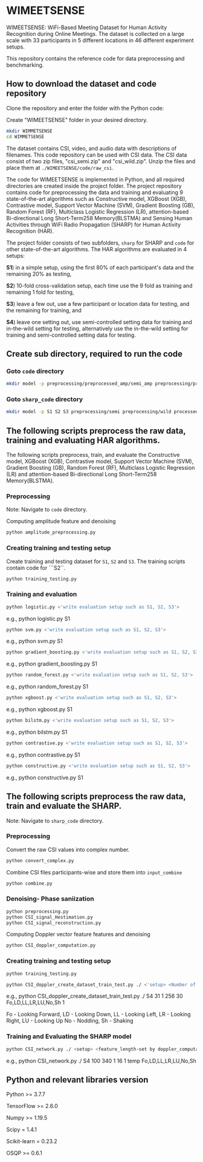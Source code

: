 # WIMEETSENSE
WIMEETSENSE: WiFi-Based Meeting Dataset for Human Activity Recognition during Online Meetings. The dataset is collected on a large scale with 33 participants in 5 different locations in 46 different experiment setups. 

This repository contains the reference code for data preprocessing and benchmarking. 
## How to download the dataset and code repository 
Clone the repository and enter the folder with the Python code:

Create "WIMEETSENSE" folder in your desired directory. 
```bash
mkdir WIMMETSENSE
cd WIMMETSENSE

```


The dataset contains CSI, video, and audio data with descriptions of filenames. This code repository can be used with CSI data. The CSI data consist of two zip files, "csi_semi.zip" and "csi_wild.zip". Unzip the files and place them at ```./WIMEETSENSE/code/raw_csi```. 

The code for WIMEETSENSE is implemented in Python, and all required directories are created inside the project folder. The project repository contains code for preprocessing the data and training and evaluating 9 state-of-the-art algorithms such as Constructive model, XGBoost (XGB),
Contrastive model, Support Vector Machine (SVM), Gradient Boosting (GB), Random Forest
(RF), Multiclass Logistic Regression (LR), attention-based Bi-directional Long Short-Term258
Memory(BLSTMA) and Sensing Human Activities through WiFi Radio Propagation (SHARP) for Human Activity Recognition (HAR).    

 The project folder consists of two subfolders, ```sharp``` for SHARP and ```code``` for other state-of-the-art algorithms. The HAR algorithms are evaluated in 4 setups: 
 
 $\mathbf{S1}$) in a simple setup, using the first 80% of each participant's data and the remaining 20% as testing, 
 
 $\mathbf{S2}$) 10-fold cross-validation setup, each time use the 9 fold as training and remaining $1$ fold for testing, 
 
 $\mathbf{S3}$) leave a few out, use a few participant or location data for testing, and the remaining for training, and 
 
 $\mathbf{S4}$) leave one setting out, use semi-controlled setting data for training and in-the-wild setting for testing, alternatively use the in-the-wild setting for training and semi-controlled setting data for testing.
 ## Create sub directory, required to run the code 
 ### Goto ```code``` directory 
 ```bash
 mkdir model -p preprocessing/preprocessed_amp/semi_amp preprocessing/preprocessed_amp/wild_amp model raw/semi raw/wild training_testing_data/S1 training_testing_data/S3 training_testing_data/S4
 ```
 ### Goto ```sharp_code``` directory 
 ```bash
 mkdir model -p S1 S2 S3 preprocessing/semi preprocessing/wild processed/semi processed/wild preprocess/semi preprocessed/wild model input_combine/semi input_combine/wild dopplers/semi dopplers/wild
 ```

 
 ## The following scripts preprocess the raw data, training and evaluating HAR algorithms. 
 The following scripts preprocess, train, and evaluate the  Constructive model, XGBoost (XGB),
Contrastive model, Support Vector Machine (SVM), Gradient Boosting (GB), Random Forest
(RF), Multiclass Logistic Regression (LR) and attention-based Bi-directional Long Short-Term258
Memory(BLSTMA). 
### Preprocessing
Note: Navigate to ```code``` directory. 

Computing amplitude feature and denoising 
```bash
python amplitude_preprocessing.py
```
### Creating training and testing setup
Create training and testing dataset for ```S1```, ```S2``` and ```S3```. The training scripts contain code for ```S2``. 
```bash
python training_testing.py
```
### Training and evaluation
```bash
python logistic.py <'write evaluation setup such as S1, S2, S3'>
```
e.g., python logistic.py S1
```bash
python svm.py <'write evaluation setup such as S1, S2, S3'>
```
e.g., python svm.py S1
```bash
python gradient_boosting.py <'write evaluation setup such as S1, S2, S3'>
```
e.g., python gradient_boosting.py S1
```bash
python random_forest.py <'write evaluation setup such as S1, S2, S3'>
```
e.g., python random_forest.py S1
```bash
python xgboost.py <'write evaluation setup such as S1, S2, S3'>
```
e.g., python xgboost.py S1
```bash
python bilstm.py <'write evaluation setup such as S1, S2, S3'>
```
e.g., python bilstm.py S1
```bash
python contrastive.py <'write evaluation setup such as S1, S2, S3'>
```
e.g., python contrastive.py S1
```bash
python constructive.py <'write evaluation setup such as S1, S2, S3'>
```
e.g., python constructive.py S1

##  The following scripts preprocess the raw data, train and evaluate the SHARP.
Note: Navigate to ```sharp_code``` directory. 
### Preprocessing 
Convert the raw CSI values into complex number. 
```bash
python convert_complex.py
```
Combine CSI files participants-wise and store them into ```input_combine```

```bash
python combine.py
```
### Denoising- Phase saniization

```bash
python preprocessing.py
python CSI_signal_Hestimation.py
python CSI_signal_reconstruction.py
```
Computing Doppler vector feature features and denoising 
```bash
python CSI_doppler_computation.py
```
### Creating training and testing setup
```bash
python training_testing.py
```
```bash
python CSI_doppler_create_dataset_train_test.py ./ <'setup> <Number of packets in a sample> <Number of packet for sliding operations> <Number of samples per window> <Number of samples to stride> <labels_activities> <Number of streams * number of antennas>
```
e.g., python CSI_doppler_create_dataset_train_test.py ./ S4 31 1 256 30 Fo,LD,LL,LR,LU,No,Sh 1


Fo - Looking Forward, LD - Looking Down, LL - Looking Left, LR - Looking Right, LU - Looking Up No - Nodding, Sh - Shaking
### Training and Evaluating the SHARP model 
```bash
python CSI_network.py ./ <setup> <feature_length-set by doppler_computation.py code> <Length along the time dimension (width)> <Number of channel> <Number of samples in a batch> <Number of antenna * number of spatial streams> <Name base> <labels_activities>
```
e.g., python CSI_network.py ./ S4 100 340 1 16  1 temp  Fo,LD,LL,LR,LU,No,Sh
## Python and relevant libraries version
Python >= 3.7.7

TensorFlow >= 2.6.0

Numpy >= 1.19.5

Scipy = 1.4.1

Scikit-learn = 0.23.2

OSQP >= 0.6.1





